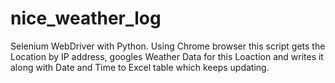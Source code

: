 # nice_weather_log
Selenium WebDriver with Python. Using Chrome browser this script gets the Location by IP address, googles Weather Data for this Loaction and writes it along with Date and Time to Excel table which keeps updating.
